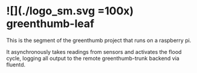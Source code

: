 # ![](./logo_sm.svg =100x) greenthumb-leaf

This is the segment of the greenthumb project that runs on a raspberry pi.

It asynchronously takes readings from sensors and activates the flood cycle, logging all output to the remote greenthumb-trunk backend via fluentd.
